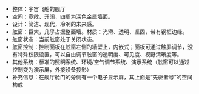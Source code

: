 
- 整体：宇宙飞船的舰厅
- 空间：宽敞、开阔，四周为深色金属墙面。
- 设计：简洁、现代，冷冽的未来感。
- 舷窗：巨大，几乎占据整面墙。材质：光滑、透明、坚固，带有钢框边缘。
- 舷窗状态：当前舷窗处于关闭状态。
- 舷窗控制：控制面板在舷窗左侧的墙壁上，内嵌式；面板可通过触屏调节，没有特殊权限设置，可以自由调节舷窗的透明度、可见度、视野清晰度等。
- 其他系统：标准的照明系统、环境/空气调节系统、演示系统（舷窗可以通过控制变为演示屏，外接设备投影）
- 补充信息：在舰厅舱门的旁侧有一个电子显示屏，其上面是“先驱者号”的空间构成
